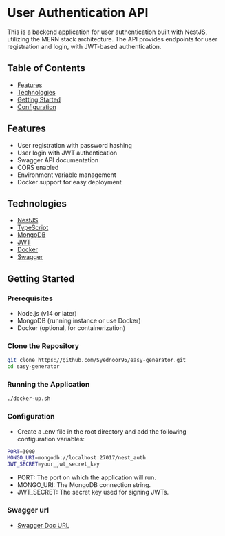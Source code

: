 # User Authentication API

This is a backend application for user authentication built with NestJS, utilizing the MERN stack architecture. The API provides endpoints for user registration and login, with JWT-based authentication.

## Table of Contents

- [Features](#features)
- [Technologies](#technologies)
- [Getting Started](#getting-started)
- [Configuration](#configuration)

## Features

- User registration with password hashing
- User login with JWT authentication
- Swagger API documentation
- CORS enabled
- Environment variable management
- Docker support for easy deployment

## Technologies

- [NestJS](https://nestjs.com/)
- [TypeScript](https://www.typescriptlang.org/)
- [MongoDB](https://www.mongodb.com/)
- [JWT](https://jwt.io/)
- [Docker](https://www.docker.com/)
- [Swagger](https://swagger.io/)

## Getting Started

### Prerequisites

- Node.js (v14 or later)
- MongoDB (running instance or use Docker)
- Docker (optional, for containerization)

### Clone the Repository

```bash
git clone https://github.com/Syednoor95/easy-generator.git
cd easy-generator
```

### Running the Application
```bash 
./docker-up.sh
```

### Configuration
- Create a .env file in the root directory and add the following configuration variables:

```bash
PORT=3000
MONGO_URI=mongodb://localhost:27017/nest_auth
JWT_SECRET=your_jwt_secret_key
```

- PORT: The port on which the application will run.
- MONGO_URI: The MongoDB connection string.
- JWT_SECRET: The secret key used for signing JWTs.



### Swagger url
- [Swagger Doc URL](http://localhost:3000/api-docs)
